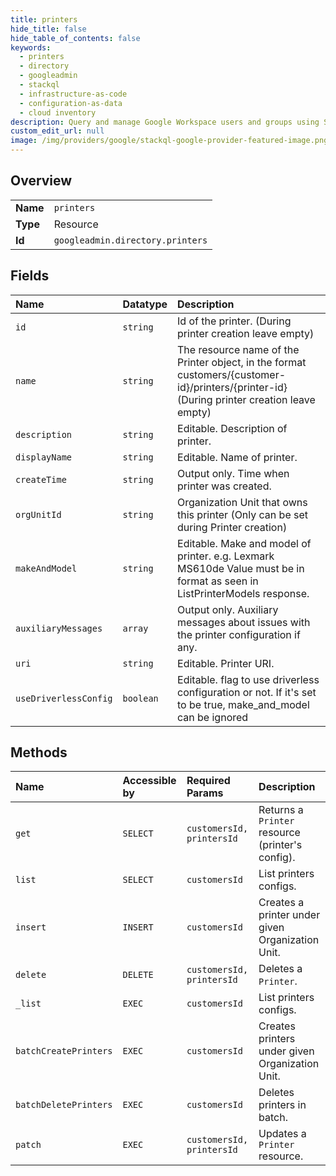 ```yaml
---
title: printers
hide_title: false
hide_table_of_contents: false
keywords:
  - printers
  - directory
  - googleadmin    
  - stackql
  - infrastructure-as-code
  - configuration-as-data
  - cloud inventory
description: Query and manage Google Workspace users and groups using SQL.
custom_edit_url: null
image: /img/providers/google/stackql-google-provider-featured-image.png
---
```

  
    

## Overview
<table><tbody>
<tr><td><b>Name</b></td><td><code>printers</code></td></tr>
<tr><td><b>Type</b></td><td>Resource</td></tr>
<tr><td><b>Id</b></td><td><code>googleadmin.directory.printers</code></td></tr>
</tbody></table>

## Fields
| Name | Datatype | Description |
|:-----|:---------|:------------|
| `id` | `string` | Id of the printer. (During printer creation leave empty) |
| `name` | `string` | The resource name of the Printer object, in the format customers/&#123;customer-id&#125;/printers/&#123;printer-id&#125; (During printer creation leave empty) |
| `description` | `string` | Editable. Description of printer. |
| `displayName` | `string` | Editable. Name of printer. |
| `createTime` | `string` | Output only. Time when printer was created. |
| `orgUnitId` | `string` | Organization Unit that owns this printer (Only can be set during Printer creation) |
| `makeAndModel` | `string` | Editable. Make and model of printer. e.g. Lexmark MS610de Value must be in format as seen in ListPrinterModels response. |
| `auxiliaryMessages` | `array` | Output only. Auxiliary messages about issues with the printer configuration if any. |
| `uri` | `string` | Editable. Printer URI. |
| `useDriverlessConfig` | `boolean` | Editable. flag to use driverless configuration or not. If it's set to be true, make_and_model can be ignored |
## Methods
| Name | Accessible by | Required Params | Description |
|:-----|:--------------|:----------------|:------------|
| `get` | `SELECT` | `customersId, printersId` | Returns a `Printer` resource (printer's config). |
| `list` | `SELECT` | `customersId` | List printers configs. |
| `insert` | `INSERT` | `customersId` | Creates a printer under given Organization Unit. |
| `delete` | `DELETE` | `customersId, printersId` | Deletes a `Printer`. |
| `_list` | `EXEC` | `customersId` | List printers configs. |
| `batchCreatePrinters` | `EXEC` | `customersId` | Creates printers under given Organization Unit. |
| `batchDeletePrinters` | `EXEC` | `customersId` | Deletes printers in batch. |
| `patch` | `EXEC` | `customersId, printersId` | Updates a `Printer` resource. |
